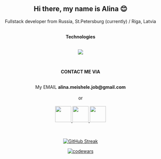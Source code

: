 <h2 align = 'center'> Hi there, my name is Alina 😊 </h2> 

<p align = 'center'> Fullstack developer from Russia, St.Petersburg (currently) / Riga, Latvia </p>

<div align='center'> <br> <b> Technologies </b> 
  <br>
  <br>
 
<p align="center">
  <a href="https://skillicons.dev">
    <img src="https://skillicons.dev/icons?i=javascript,react,redux,nodejs,express,postgres,css,html,git,figma,vscode" />
  </a>
</p>
</div>
<div>  <br></div>
<p align='center'> <b> CONTACT ME VIA </b> </p><br>
<div align='center'>My EMAIL <b>alina.meishele.job@gmail.com </b></div><br>
<div align='center'> or </div><br>
 <div align="center">
   <a href="https://www.instagram.com/alina_meishele/" table="_blank"> <img src=https://upload.wikimedia.org/wikipedia/commons/thumb/8/83/Telegram_2019_Logo.svg/2048px-Telegram_2019_Logo.svg.png style="width:50px"> </a> 
   <a href="https://t.me/AlinaMeis" table="_blank"> <img src=https://upload.wikimedia.org/wikipedia/commons/thumb/9/95/Instagram_logo_2022.svg/2048px-Instagram_logo_2022.svg.png style="width:50px"> </a> 
</a> 
   <a href="https://www.linkedin.com/" table="_blank"> <img src=https://cdn-icons-png.flaticon.com/512/174/174857.png style="width:50px"> </a> </div>
   <br/>
   <br/>
   
<div align='center'>

[![GitHub Streak](https://github-readme-streak-stats.herokuapp.com/?user=AlinaMeishele)](https://git.io/streak-stats)
  
[![codewars](https://www.codewars.com/users/AlinaMeishele/badges/small)](https://www.codewars.com/users/AlinaMeishele) 
</div>
